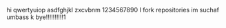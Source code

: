 hi qwertyuiop
asdfghjkl
zxcvbnm
1234567890
I fork repositories im suchaf umbass k bye!!!!!!!!!!1
<!---
MusicByAllan/MusicByAllan is a ✨ funnymanning ✨ repository because its `README.md` (this file) appears on your GitHub profile.
You can click the Preview link to take a look at your changes u dungus .
--->
